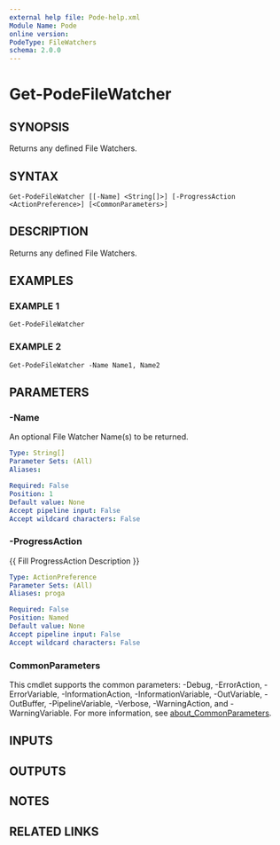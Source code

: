 ```yaml
---
external help file: Pode-help.xml
Module Name: Pode
online version:
PodeType: FileWatchers
schema: 2.0.0
---
```


# Get-PodeFileWatcher

## SYNOPSIS
Returns any defined File Watchers.

## SYNTAX

```
Get-PodeFileWatcher [[-Name] <String[]>] [-ProgressAction <ActionPreference>] [<CommonParameters>]
```

## DESCRIPTION
Returns any defined File Watchers.

## EXAMPLES

### EXAMPLE 1
```
Get-PodeFileWatcher
```

### EXAMPLE 2
```
Get-PodeFileWatcher -Name Name1, Name2
```

## PARAMETERS

### -Name
An optional File Watcher Name(s) to be returned.

```yaml
Type: String[]
Parameter Sets: (All)
Aliases:

Required: False
Position: 1
Default value: None
Accept pipeline input: False
Accept wildcard characters: False
```

### -ProgressAction
{{ Fill ProgressAction Description }}

```yaml
Type: ActionPreference
Parameter Sets: (All)
Aliases: proga

Required: False
Position: Named
Default value: None
Accept pipeline input: False
Accept wildcard characters: False
```

### CommonParameters
This cmdlet supports the common parameters: -Debug, -ErrorAction, -ErrorVariable, -InformationAction, -InformationVariable, -OutVariable, -OutBuffer, -PipelineVariable, -Verbose, -WarningAction, and -WarningVariable. For more information, see [about_CommonParameters](http://go.microsoft.com/fwlink/?LinkID=113216).

## INPUTS

## OUTPUTS

## NOTES

## RELATED LINKS
